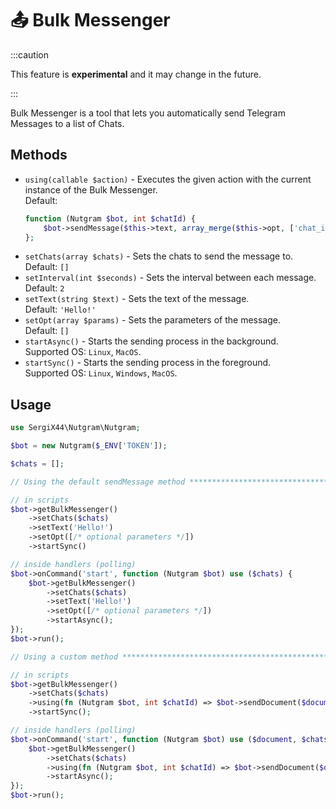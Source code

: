# 📤 Bulk Messenger

:::caution

This feature is **experimental** and it may change in the future.

:::

Bulk Messenger is a tool that lets you automatically send Telegram Messages to a list of Chats.

## Methods

- `using(callable $action)` - Executes the given action with the current instance of the Bulk Messenger.<br/>
  Default:
  ```php
  function (Nutgram $bot, int $chatId) {
      $bot->sendMessage($this->text, array_merge($this->opt, ['chat_id' => $chatId]));
  };
  ```
- `setChats(array $chats)` - Sets the chats to send the message to.<br/>
  Default: `[]`
- `setInterval(int $seconds)` - Sets the interval between each message.<br/>
  Default: `2`
- `setText(string $text)` - Sets the text of the message.<br/>
  Default: `'Hello!'`
- `setOpt(array $params)` - Sets the parameters of the message.<br/>
  Default: `[]`
- `startAsync()` - Starts the sending process in the background.<br/>
  Supported OS: `Linux`, `MacOS`.
- `startSync()` - Starts the sending process in the foreground.<br/>
  Supported OS: `Linux`, `Windows`, `MacOS`.

## Usage


```php
use SergiX44\Nutgram\Nutgram;

$bot = new Nutgram($_ENV['TOKEN']);

$chats = [];

// Using the default sendMessage method ***************************************

// in scripts
$bot->getBulkMessenger()
    ->setChats($chats)
    ->setText('Hello!')
    ->setOpt([/* optional parameters */])
    ->startSync()

// inside handlers (polling)
$bot->onCommand('start', function (Nutgram $bot) use ($chats) {
    $bot->getBulkMessenger()
        ->setChats($chats)
        ->setText('Hello!')
        ->setOpt([/* optional parameters */])
        ->startAsync();
});
$bot->run();

// Using a custom method ******************************************************

// in scripts
$bot->getBulkMessenger()
    ->setChats($chats)
    ->using(fn (Nutgram $bot, int $chatId) => $bot->sendDocument($document, ['chat_id' => $chatId]))
    ->startSync();

// inside handlers (polling)
$bot->onCommand('start', function (Nutgram $bot) use ($document, $chats) {
    $bot->getBulkMessenger()
        ->setChats($chats)
        ->using(fn (Nutgram $bot, int $chatId) => $bot->sendDocument($document, ['chat_id' => $chatId]))
        ->startAsync();
});
$bot->run();

```